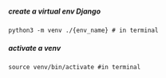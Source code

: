 ##### create a virtual env Django 
    python3 -m venv ./{env_name} # in terminal

##### activate a venv 
    source venv/bin/activate #in terminal

